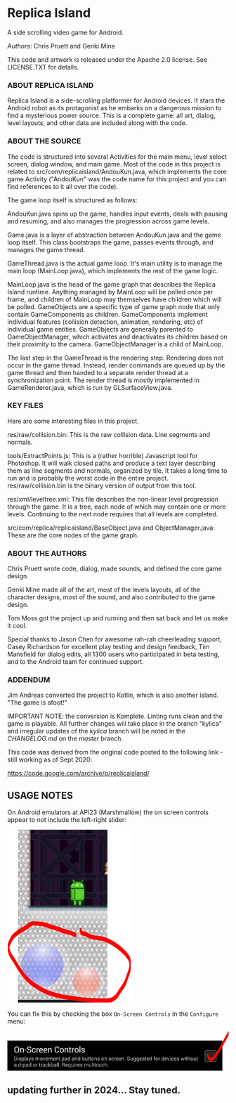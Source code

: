 # Replica Island

A side scrolling video game for Android.

*Authors*: Chris Pruett and Genki Mine

This code and artwork is released under the Apache 2.0 license.  See LICENSE.TXT for details.

### ABOUT REPLICA ISLAND

Replica Island is a side-scrolling platformer for Android devices.
It stars the Android robot as its protagonist as he embarks on a dangerous mission
to find a mysterious power source.  This is a complete game: all art, dialog, level layouts,
and other data are included along with the code.

### ABOUT THE SOURCE

The code is structured into several Activities for the main menu, level select screen, dialog window, and main game.
Most of the code in this project is related to src/com/replicaisland/AndouKun.java,
which implements the core game Activity ("AndouKun" was the code name for this project
and you can find references to it all over the code).

The game loop itself is structured as follows:

AndouKun.java spins up the game, handles input events, deals with pausing and resuming,
and also manages the progression across game levels.

Game.java is a layer of abstraction between AndouKun.java and the game loop itself.
This class bootstraps the game, passes events through, and manages the game thread.

GameThread.java is the actual game loop.  It's main utility is to manage the main loop (MainLoop.java),
which implements the rest of the game logic.

MainLoop.java is the head of the game graph that describes the Replica Island runtime.
Anything managed by MainLoop will be polled once per frame, and children of MainLoop may
themselves have children which will be polled.  GameObjects are a specific type of game graph node
that only contain GameComponents as children.  GameComponents implement individual features
(collision detection, animation, rendering, etc) of individual game entities.
GameObjects are generally parented to GameObjectManager, which activates
and deactivates its children based on their proximity to the camera.
GameObjectManager is a child of MainLoop.

The last step in the GameThread is the rendering step.
Rendering does not occur in the game thread.  Instead, render commands are queued up by the game thread
and then handed to a separate render thread at a synchronization point.
The render thread is mostly implemented in GameRenderer.java, which is run by GLSurfaceView.java.

### KEY FILES

Here are some interesting files in this project.

res/raw/collision.bin: This is the raw collision data.  Line segments and normals.

tools/ExtractPoints.js: This is a (rather horrible) Javascript tool for Photoshop.
It will walk closed paths and produce a text layer describing them as line segments
and normals, organized by tile.  It takes a long time to run and is probably the worst code
in the entire project.  res/raw/collision.bin is the binary version of output from this tool.

res/xml/leveltree.xml: This file describes the non-linear level progression through the game.
It is a tree, each node of which may contain one or more levels.  Continuing to the next node requires
that all levels are completed.

src/com/replica/replicaisland/BaseObject.java and ObjectManager.java: These are the core nodes of the game graph.

### ABOUT THE AUTHORS

Chris Pruett wrote code, dialog, made sounds, and defined the core game design.

Genki Mine made all of the art, most of the levels layouts, all of the character designs,
most of the sound, and also contributed to the game design.

Tom Moss got the project up and running and then sat back and let us make it cool.

Special thanks to Jason Chen for awesome rah-rah cheerleading support,
Casey Richardson for excellent play testing and design feedback,
Tim Mansfield for dialog edits, all 1300 users who participated in beta testing,
and to the Android team for continued support.

### ADDENDUM

Jim Andreas converted the project to Kotlin, which is also another island.  "The game is afoot!"

IMPORTANT NOTE: the conversion is Komplete.  Linting runs clean and the game is playable.  All
further changes will take place in the branch "kylica" and irregular updates of the *kylica* branch
will be noted in the *CHANGELOG.md* on the *master* branch.

This code was derived from the original code posted to the following link - still working
as of Sept 2020:

https://code.google.com/archive/p/replicaisland/

## USAGE NOTES

On Android emulators at API23 (Marshmallow) the on screen controls appear to
not include the left-right slider:<br>

![On screen problem](docs/img/README-usage-01.PNG)

You can fix this by checking the box `On-Screen Controls` in the `Configure` menu:<br>

![Config box](docs/img/README-usage-02.PNG)

## updating further in 2024... Stay tuned.